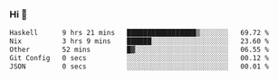 ### Hi 👋

<!--START_SECTION:waka-->

```txt
Haskell      9 hrs 21 mins   █████████████████▒░░░░░░░   69.72 %
Nix          3 hrs 9 mins    ██████░░░░░░░░░░░░░░░░░░░   23.60 %
Other        52 mins         █▓░░░░░░░░░░░░░░░░░░░░░░░   06.55 %
Git Config   0 secs          ░░░░░░░░░░░░░░░░░░░░░░░░░   00.12 %
JSON         0 secs          ░░░░░░░░░░░░░░░░░░░░░░░░░   00.01 %
```

<!--END_SECTION:waka-->

